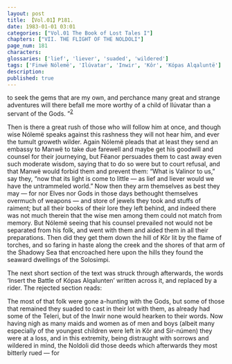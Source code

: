 ```yaml
---
layout: post
title: 【Vol.01】P181.
date: 1983-01-01 03:01
categories: ["Vol.01 The Book of Lost Tales I"]
chapters: ["VII. THE FLIGHT OF THE NOLDOLI"]
page_num: 181
characters: 
glossaries: ['lief', 'liever', 'suaded', 'wildered']
tags: ['Finwë Nólemë', 'Ilúvatar', 'Inwir', 'Kôr', 'Kópas Alqaluntë']
description: 
published: true
---
```


<p style="text-indent: 0;">
to seek the gems that are my own, and perchance many great and strange adventures will there befall me more worthy of a child of Ilúvatar than a servant of the Gods. ”<SUP><a href="{{site.baseurl}}/vol01-p188">2</a></SUP>
</p>

Then is there a great rush of those who will follow him at once, and though wise Nólemë speaks against this rashness they will not hear him, and ever the tumult groweth wilder. Again Nólemë pleads that at least they send an embassy to Manwë to take due farewell and maybe get his goodwill and counsel for their journeying, but Fëanor persuades them to cast away even such moderate wisdom, saying that to do so were but to court refusal, and that Manwë would forbid them and prevent them: “What is Valinor to us,” say they, “now that its light is come to little — as lief and liever would we have the untrammeled world.” Now then they arm themselves as best they may — for nor Elves nor Gods in those days bethought themselves overmuch of weapons — and store of jewels they took and stuffs of raiment; but all their books of their lore they left behind, and indeed there was not much therein that the wise men among them could not match from memory. But Nólemë seeing that his counsel prevailed not would not be separated from his folk, and went with them and aided them in all their preparations. Then did they get them down the hill of Kôr lit by the flame of torches, and so faring in haste along the creek and the shores of that arm of the Shadowy Sea that encroached here upon the hills they found the seaward dwellings of the Solosimpi.

The next short section of the text was struck through afterwards, the words ‘Insert the Battle of Kópas Alqalunten’ written across it, and replaced by a rider. The rejected section reads:

The most of that folk were gone a-hunting with the Gods, but some of those that remained they suaded to cast in their lot with them, as already had some of the Teleri, but of the Inwir none would hearken to their words. Now having nigh as many maids and women as of men and boys (albeit many especially of the youngest children were left in Kôr and Sir-númen) they were at a loss, and in this extremity, being distraught with sorrows and wildered in mind, the Noldoli did those deeds which afterwards they most bitterly rued — for

